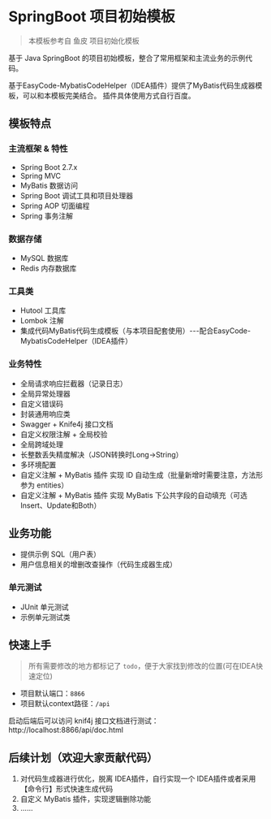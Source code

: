 # SpringBoot 项目初始模板
> 本模板参考自 鱼皮 项目初始化模板

基于 Java SpringBoot 的项目初始模板，整合了常用框架和主流业务的示例代码。

基于EasyCode-MybatisCodeHelper（IDEA插件）提供了MyBatis代码生成器模板，可以和本模板完美结合。
插件具体使用方式自行百度。

## 模板特点

### 主流框架 & 特性

- Spring Boot 2.7.x
- Spring MVC
- MyBatis 数据访问
- Spring Boot 调试工具和项目处理器
- Spring AOP 切面编程
- Spring 事务注解

### 数据存储

- MySQL 数据库
- Redis 内存数据库

### 工具类

- Hutool 工具库
- Lombok 注解
- 集成代码MyBatis代码生成模板（与本项目配套使用）---配合EasyCode-MybatisCodeHelper（IDEA插件）

### 业务特性

- 全局请求响应拦截器（记录日志）
- 全局异常处理器
- 自定义错误码
- 封装通用响应类
- Swagger + Knife4j 接口文档
- 自定义权限注解 + 全局校验
- 全局跨域处理
- 长整数丢失精度解决（JSON转换时Long->String）
- 多环境配置
- 自定义注解 + MyBatis 插件 实现 ID 自动生成（批量新增时需要注意，方法形参为 entities）
- 自定义注解 + MyBatis 插件 实现 MyBatis 下公共字段的自动填充（可选Insert、Update和Both）

## 业务功能

- 提供示例 SQL（用户表）
- 用户信息相关的增删改查操作（代码生成器生成）

### 单元测试

- JUnit 单元测试
- 示例单元测试类

## 快速上手

> 所有需要修改的地方都标记了 `todo`，便于大家找到修改的位置(可在IDEA快速定位)
- 项目默认端口：`8866`
- 项目默认context路径：`/api`

启动后端后可以访问 knif4j 接口文档进行测试：http://localhost:8866/api/doc.html

## 后续计划（欢迎大家贡献代码）
1. 对代码生成器进行优化，脱离 IDEA插件，自行实现一个 IDEA插件或者采用【命令行】形式快速生成代码
2. 自定义 MyBatis 插件，实现逻辑删除功能
3. ......